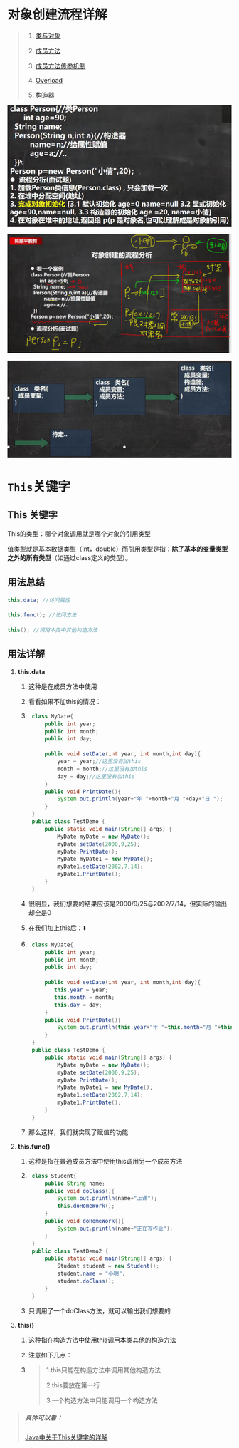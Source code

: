 # 对象创建流程详解

> 1. [类与对象](./note/类与对象(OOP).md)
>
> 2. [成员方法](./note/成员方法.md)
>
> 3. [成员方法传参机制](./note/成员方法传参机制.md)
>
> 4. [Overload](./note/方法重载.md)
>
> 5. [构造器](./note/构造器.md)

![image-20220810110159900](./assets/image-202208101101599aa.png)

![image-20220810110234220](./assets/image-20220810110234220a.png)

![image-20220810110253485](./assets/image-20220810110253485.png)

# `This`关键字

## This 关键字

This的类型：哪个对象调用就是哪个对象的引用类型

值类型就是基本数据类型（int，double）而引用类型是指：**除了基本的变量类型之外的所有类型**（如通过class定义的类型）。

## 用法总结

```java
this.data; //访问属性

this.func(); //访问方法

this(); //调用本类中其他构造方法
```

## 用法详解

1. **this.data**

    1. 这种是在成员方法中使用

    2. 看看如果不加this的情况：

    3. ```java
        class MyDate{
            public int year;
            public int month;
            public int day;
         
            public void setDate(int year, int month,int day){
                year = year;//这里没有加this
                month = month;//这里没有加this
                day = day;//这里没有加this
            }
            public void PrintDate(){
                System.out.println(year+"年 "+month+"月 "+day+"日 ");
            }
        }
        public class TestDemo {
            public static void main(String[] args) {
                MyDate myDate = new MyDate();
                myDate.setDate(2000,9,25);
                myDate.PrintDate();
                MyDate myDate1 = new MyDate();
                myDate1.setDate(2002,7,14);
                myDate1.PrintDate();
            }
        }
        ```

    4. 很明显，我们想要的结果应该是2000/9/25与2002/7/14，但实际的输出却全是0

    5. 在我们加上this后：⬇️

    6. ```java
        class MyDate{
            public int year;
            public int month;
            public int day;
         
            public void setDate(int year, int month,int day){
               this.year = year;
               this.month = month;
               this.day = day;
            }
            public void PrintDate(){
                System.out.println(this.year+"年 "+this.month+"月 "+this.day+"日 ");
            }
        }
        public class TestDemo {
            public static void main(String[] args) {
                MyDate myDate = new MyDate();
                myDate.setDate(2000,9,25);
                myDate.PrintDate();
                MyDate myDate1 = new MyDate();
                myDate1.setDate(2002,7,14);
                myDate1.PrintDate();
            }
        }
        ```

    7. 那么这样，我们就实现了赋值的功能

2. **this.func()**

    1. 这种是指在普通成员方法中使用this调用另一个成员方法

    2. ```java
        class Student{
            public String name;
            public void doClass(){
                System.out.println(name+"上课");
                this.doHomeWork();
            }
            public void doHomeWork(){
                System.out.println(name+"正在写作业");
            }
        }
        public class TestDemo2 {
            public static void main(String[] args) {
                Student student = new Student();
                student.name = "小明";
                student.doClass();
            }
        }
        ```

    3. 只调用了一个doClass方法，就可以输出我们想要的

3. **this()**

    1. 这种指在构造方法中使用this调用本类其他的构造方法

    2. 注意如下几点：

    3. > 1.this只能在构造方法中调用其他构造方法
        >
        > 2.this要放在第一行
        >
        > 3.一个构造方法中只能调用一个构造方法

> ##### 具体可以看：
>
> [Java中关于This关键字的详解](https://blog.csdn.net/weixin_42386014/article/details/81138684)
